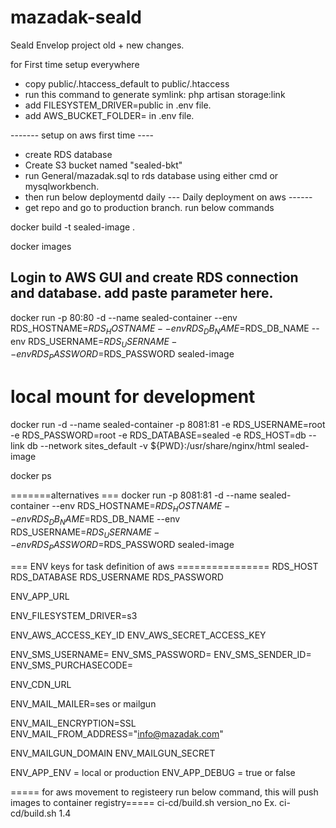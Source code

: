 # mazadak-seald
Seald Envelop project old + new changes.

for First time setup everywhere
- copy public/.htaccess_default to public/.htaccess
- run this command to generate symlink: php artisan storage:link
- add FILESYSTEM_DRIVER=public in .env file.
- add AWS_BUCKET_FOLDER= in .env file.

------- setup on aws first time ----
- create RDS database
- Create S3 bucket named "sealed-bkt"
- run General/mazadak.sql to rds database using either cmd or mysqlworkbench.
- then run below deploymentd daily
--- Daily deployment on aws ------
- get repo and go to production branch. run below commands

docker build -t sealed-image .

docker images

## Login to AWS GUI and create RDS connection and database. add paste parameter here.
docker run -p 80:80 -d --name sealed-container --env RDS_HOSTNAME=$RDS_HOSTNAME --env RDS_DB_NAME=$RDS_DB_NAME --env RDS_USERNAME=$RDS_USERNAME --env RDS_PASSWORD=$RDS_PASSWORD sealed-image 

# local mount for development
docker run -d --name sealed-container -p 8081:81 -e  RDS_USERNAME=root -e RDS_PASSWORD=root -e RDS_DATABASE=sealed -e RDS_HOST=db --link db --network sites_default -v ${PWD}:/usr/share/nginx/html sealed-image

docker ps

=======alternatives ===
docker run -p 8081:81 -d --name sealed-container --env RDS_HOSTNAME=$RDS_HOSTNAME --env RDS_DB_NAME=$RDS_DB_NAME --env RDS_USERNAME=$RDS_USERNAME --env RDS_PASSWORD=$RDS_PASSWORD sealed-image

=== ENV keys for task definition of aws ================
RDS_HOST
RDS_DATABASE
RDS_USERNAME
RDS_PASSWORD

ENV_APP_URL

ENV_FILESYSTEM_DRIVER=s3

ENV_AWS_ACCESS_KEY_ID
ENV_AWS_SECRET_ACCESS_KEY

ENV_SMS_USERNAME=
ENV_SMS_PASSWORD=
ENV_SMS_SENDER_ID=
ENV_SMS_PURCHASECODE=

ENV_CDN_URL

ENV_MAIL_MAILER=ses or mailgun

ENV_MAIL_ENCRYPTION=SSL
ENV_MAIL_FROM_ADDRESS="info@mazadak.com"


ENV_MAILGUN_DOMAIN
ENV_MAILGUN_SECRET

ENV_APP_ENV = local or production
ENV_APP_DEBUG = true or false


===== for aws movement to registeery run below command, this will push images to container registry=====
ci-cd/build.sh version_no
Ex. ci-cd/build.sh 1.4


